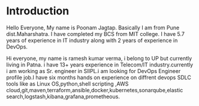 # Introduction

Hello Everyone, My name is Poonam Jagtap. Basically I am from Pune dist.Maharshatra.
I have completed my BCS from MIT college. I have 5.7 years of experience in IT industry along with 2 years of experience in DevOps.

Hi everyone, my name is ramesh kumar verma, i belong to UP but currently living in Patna. i have 13+ years experience in Telecom/IT industry.currently i am working as Sr. engineer in SIIPL.i am looking for DevOps Engineer profile job.I have six months hands on experience on diffrent devops SDLC tools like as Linux OS,python,shell scripting ,AWS cloud,git,maven,terraform,ansible,docker,kubernetes,sonarqube,elastic search,logstash,kibana,grafana,prometheous.
